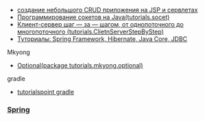 - <a href="https://danielniko.wordpress.com/2012/04/17/simple-crud-using-jsp-servlet-and-mysql/">создание небольшого CRUD приложения на JSP и сервлетах</a>
- <a href="http://www.quizful.net/post/java-socket-programming">Программирование сокетов на Java(tutorials.socet)</a>
- <a href="https://habrahabr.ru/post/330676/">Клиент-сервер шаг — за — шагом, от однопоточного до многопоточного (tutorials.ClietnServerStepByStep)</a>
- <a href="https://proselyte.net/tutorials/">Туториалы: Spring Framework, Hibernate, Java Core, JDBC</a>

Mkyong
- <a href="https://www.mkyong.com/java8/java-8-optional-in-depth/">Optional(package tutorials.mkyong.optional)</a>

gradle
- <a href="https://www.tutorialspoint.com/gradle/index.htm">tutorialspoint gradle</a>

### <a href="https://www.tutorialspoint.com/gradle/index.htm">Spring</a>